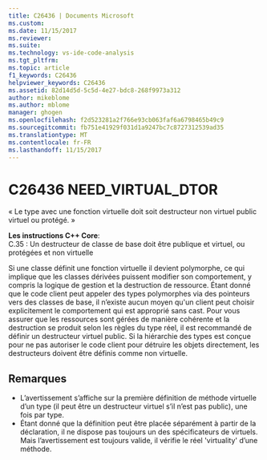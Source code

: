 ```yaml
---
title: C26436 | Documents Microsoft
ms.custom: 
ms.date: 11/15/2017
ms.reviewer: 
ms.suite: 
ms.technology: vs-ide-code-analysis
ms.tgt_pltfrm: 
ms.topic: article
f1_keywords: C26436
helpviewer_keywords: C26436
ms.assetid: 82d14d5d-5c5d-4e27-bdc8-268f9973a312
author: mikeblome
ms.author: mblome
manager: ghogen
ms.openlocfilehash: f2d523281a2f766e93cb063faf6a6798465b49c9
ms.sourcegitcommit: fb751e41929f031d1a9247bc7c8727312539ad35
ms.translationtype: MT
ms.contentlocale: fr-FR
ms.lasthandoff: 11/15/2017
---
```

# <a name="c26436-needvirtualdtor"></a>C26436 NEED_VIRTUAL_DTOR
« Le type avec une fonction virtuelle doit soit destructeur non virtuel public virtuel ou protégé. »

**Les instructions C++ Core**:   
C.35 : Un destructeur de classe de base doit être publique et virtuel, ou protégées et non virtuelle

Si une classe définit une fonction virtuelle il devient polymorphe, ce qui implique que les classes dérivées puissent modifier son comportement, y compris la logique de gestion et la destruction de ressource. Étant donné que le code client peut appeler des types polymorphes via des pointeurs vers des classes de base, il n’existe aucun moyen qu'un client peut choisir explicitement le comportement qui est approprié sans cast. Pour vous assurer que les ressources sont gérées de manière cohérente et la destruction se produit selon les règles du type réel, il est recommandé de définir un destructeur virtuel public. Si la hiérarchie des types est conçue pour ne pas autoriser le code client pour détruire les objets directement, les destructeurs doivent être définis comme non virtuelle.

## <a name="remarks"></a>Remarques    
 -  L’avertissement s’affiche sur la première définition de méthode virtuelle d’un type (il peut être un destructeur virtuel s’il n’est pas public), une fois par type.
-  Étant donné que la définition peut être placée séparément à partir de la déclaration, il ne dispose pas toujours un des spécificateurs de virtuels. Mais l’avertissement est toujours valide, il vérifie le réel 'virtuality' d’une méthode.
